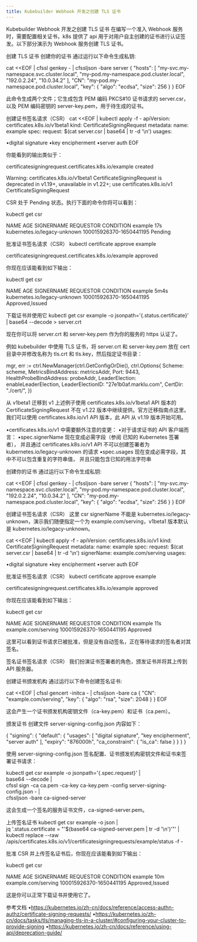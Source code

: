 ```yaml
---
title: Kubebuilder Webhook 开发之创建 TLS 证书
---
```

Kubebuilder Webhook 开发之创建 TLS 证书
在编写一个准入 Webhook 服务时，需要配置相关证书，k8s 提供了 api 用于对用户自主创建的证书进行认证签发。以下部分演示为 Webhook 服务创建 TLS 证书。

创建 TLS 证书
创建你的证书
通过运行以下命令生成私钥:

cat <<EOF | cfssl genkey - | cfssljson -bare server
{
"hosts": [
"my-svc.my-namespace.svc.cluster.local",
"my-pod.my-namespace.pod.cluster.local",
"192.0.2.24",
"10.0.34.2"
],
"CN": "my-pod.my-namespace.pod.cluster.local",
"key": {
"algo": "ecdsa",
"size": 256
}
}
EOF

此命令生成两个文件；它生成包含 PEM 编码 PKCS#10 证书请求的 server.csr， 以及 PEM 编码密钥的 server-key.pem，用于待生成的证书。

创建证书签名请求（CSR）
cat <<EOF | kubectl apply -f -
apiVersion: certificates.k8s.io/v1beta1
kind: CertificateSigningRequest
metadata:
name: example
spec:
request: $(cat server.csr | base64 | tr -d '\n')
usages:

•digital signature
•key encipherment
•server auth
EOF

你能看到的输出类似于：

certificatesigningrequest.certificates.k8s.io/example created

Warning: certificates.k8s.io/v1beta1 CertificateSigningRequest is deprecated in v1.19+, unavailable in v1.22+; use certificates.k8s.io/v1 CertificateSigningRequest

CSR 处于 Pending 状态。执行下面的命令你将可以看到：

kubectl get csr

NAME AGE SIGNERNAME REQUESTOR CONDITION
example 17s kubernetes.io/legacy-unknown 100015926370-1650441195 Pending

批准证书签名请求（CSR）
kubectl certificate approve example

certificatesigningrequest.certificates.k8s.io/example approved

你现在应该能看到如下输出：

kubectl get csr

NAME AGE SIGNERNAME REQUESTOR CONDITION
example 5m4s kubernetes.io/legacy-unknown 100015926370-1650441195 Approved,Issued

下载证书并使用它
kubectl get csr example -o jsonpath='{.status.certificate}' | base64 --decode > server.crt

现在你可以将 server.crt 和 server-key.pem 作为你的服务的 https 认证了。

例如 kubebuilder 中使用 TLS 证书，将 server.crt 和 server-key.pem 放在 cert 目录中并修改名称为 tls.crt 和 tls.key，然后指定证书目录：

mgr, err := ctrl.NewManager(ctrl.GetConfigOrDie(), ctrl.Options{
Scheme: scheme,
MetricsBindAddress: metricsAddr,
Port: 9443,
HealthProbeBindAddress: probeAddr,
LeaderElection: enableLeaderElection,
LeaderElectionID: "27e1b0af.marklu.com",
CertDir: "./cert/",
})

从 v1beta1 迁移到 v1
上述例子使用 certificates.k8s.io/v1beta1 API 版本的 CertificateSigningRequest 不在 v1.22 版本中继续提供。官方迁移指南点这里。 我们可以使用 certificates.k8s.io/v1 API 版本，此 API 从 v1.19 版本开始可用。

•certificates.k8s.io/v1 中需要额外注意的变更：
•对于请求证书的 API 客户端而言：
•spec.signerName 现在变成必需字段（参阅 已知的 Kubernetes 签署者）， 并且通过 certificates.k8s.io/v1 API 不可以创建签署者为 kubernetes.io/legacy-unknown 的请求
•spec.usages 现在变成必需字段，其中不可以包含重复的字符串值， 并且只能包含已知的用法字符串

创建你的证书
通过运行以下命令生成私钥:

cat <<EOF | cfssl genkey - | cfssljson -bare server
{
"hosts": [
"my-svc.my-namespace.svc.cluster.local",
"my-pod.my-namespace.pod.cluster.local",
"192.0.2.24",
"10.0.34.2"
],
"CN": "my-pod.my-namespace.pod.cluster.local",
"key": {
"algo": "ecdsa",
"size": 256
}
}
EOF

创建证书签名请求（CSR）
这里 csr signerName 不能是 kubernetes.io/legacy-unknown，演示我们随便指定一个为 example.com/serving，v1beta1 版本默认是 kubernetes.io/legacy-unknown。

cat <<EOF | kubectl apply -f -
apiVersion: certificates.k8s.io/v1
kind: CertificateSigningRequest
metadata:
name: example
spec:
request: $(cat server.csr | base64 | tr -d '\n')
signerName: example.com/serving
usages:

•digital signature
•key encipherment
•server auth
EOF

批准证书签名请求（CSR）
kubectl certificate approve example

certificatesigningrequest.certificates.k8s.io/example approved

你现在应该能看到如下输出：

kubectl get csr

NAME AGE SIGNERNAME REQUESTOR CONDITION
example 11s example.com/serving 100015926370-1650441195 Approved

这里可以看到证书请求已被批准，但是没有自动签名，正在等待请求的签名者对其签名。

签名证书签名请求（CSR）
我们扮演证书签署者的角色，颁发证书并将其上传到 API 服务器。

创建证书颁发机构
通过运行以下命令创建签名证书:

cat <<EOF | cfssl gencert -initca - | cfssljson -bare ca
{
"CN": "example.com/serving",
"key": {
"algo": "rsa",
"size": 2048
}
}
EOF

这会产生一个证书颁发机构密钥文件（ca-key.pem）和证书（ca.pem）。

颁发证书
创建文件 server-signing-config.json 内容如下：

{
"signing": {
"default": {
"usages": [
"digital signature",
"key encipherment",
"server auth"
],
"expiry": "876000h",
"ca_constraint": {
"is_ca": false
}
}
}
}

使用 server-signing-config.json 签名配置、证书颁发机构密钥文件和证书来签署证书请求：

kubectl get csr example -o jsonpath='{.spec.request}' | \
base64 --decode | \
cfssl sign -ca ca.pem -ca-key ca-key.pem -config server-signing-config.json - | \
cfssljson -bare ca-signed-server

这会生成一个签名的服务证书文件，ca-signed-server.pem。

上传签名证书
kubectl get csr example -o json | \
jq '.status.certificate = "'$(base64 ca-signed-server.pem | tr -d '\n')'"' | \
kubectl replace --raw /apis/certificates.k8s.io/v1/certificatesigningrequests/example/status -f -

批准 CSR 并上传签名证书后，你现在应该能看到如下输出：

kubectl get csr

NAME AGE SIGNERNAME REQUESTOR CONDITION
example 10m example.com/serving 100015926370-1650441195 Approved,Issued

这是你可以正常下载证书并使用它了。

参考文档
•https://kubernetes.io/zh-cn/docs/reference/access-authn-authz/certificate-signing-requests/
•https://kubernetes.io/zh-cn/docs/tasks/tls/managing-tls-in-a-cluster/#configuring-your-cluster-to-provide-signing
•https://kubernetes.io/zh-cn/docs/reference/using-api/deprecation-guide/